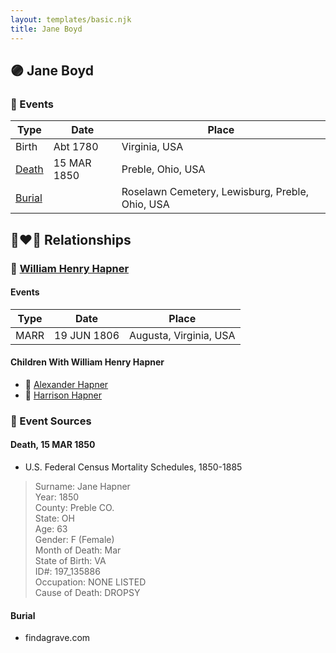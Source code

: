 ```yaml
---
layout: templates/basic.njk
title: Jane Boyd
---
```

## 🟣 Jane Boyd

### 📆 Events

Type | Date | Place
------ | ------ | ------
Birth | Abt 1780 | Virginia, USA
[Death](#event-1) | 15 MAR 1850 | Preble, Ohio, USA
[Burial](#event-2) |  | Roselawn Cemetery, Lewisburg, Preble, Ohio, USA

## 👩‍❤️‍👨 Relationships

### 🔵 [William Henry Hapner](/people/9/95017783)

#### Events

Type | Date | Place
------ | ------ | ------
MARR | 19 JUN 1806 | Augusta, Virginia, USA
#### Children With William Henry Hapner
* 🔵 [Alexander Hapner](/people/6/68586072)
* 🔵 [Harrison Hapner](/people/8/82056089)
### 📰 Event Sources

#### <a id="event-1"></a> Death, 15 MAR 1850
* U.S. Federal Census Mortality Schedules, 1850-1885
>   
  > Surname: Jane Hapner  
  > Year: 1850  
  > County: Preble CO.  
  > State: OH  
  > Age: 63  
  > Gender: F (Female)  
  > Month of Death: Mar  
  > State of Birth: VA  
  > ID#: 197_135886  
  > Occupation: NONE LISTED  
  > Cause of Death: DROPSY

#### <a id="event-2"></a> Burial
* findagrave.com